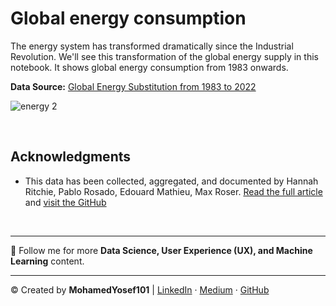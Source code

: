 # Global energy consumption
The energy system has transformed dramatically since the Industrial Revolution. We'll see this transformation of the global energy supply in this notebook. It shows global energy consumption from 1983 onwards.

**Data Source:** [Global Energy Substitution from 1983 to 2022](https://www.kaggle.com/datasets/mohamedyosef101/global-energy-substitution-from-1983-to-2022)


![energy 2](https://github.com/mohamedyosef101/energy-substitution/assets/118842452/ffae65d5-2c29-4626-a13c-115897bc8952)


<div><br></div>


## Acknowledgments
* This data has been collected, aggregated, and documented by Hannah Ritchie, Pablo Rosado, Edouard Mathieu, Max Roser. [Read the full article](https://ourworldindata.org/energy-production-consumption) and [visit the GitHub](https://github.com/owid/energy-data)


<div><br></div>


<div>
	<hr>
	<p> 🔔 Follow me for more <b>Data Science, User Experience (UX), and Machine Learning</b> content.</p>
	<hr>
</div>
<p>&copy; Created by <b>MohamedYosef101</b> | 
	<a href="https://linkedin.com/in/mohamedyosef101">LinkedIn</a> &centerdot;
	<a href="https://medium.com/in/@mohamedyosef101">Medium</a> &centerdot;
	<a href="https://github.com/mohamedyosef101">GitHub</a>
</p>
